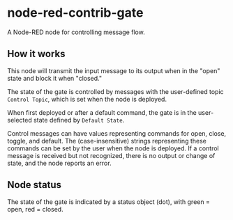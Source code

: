 # node-red-contrib-gate
A Node-RED node for controlling message flow.

## How it works

This node will transmit the input message to its output when in the "open" state and block it when "closed." 

The state of the gate is controlled by messages with the user-defined topic <code>Control Topic</code>, which is set when the node is deployed.

When first deployed or after a default command, the gate is in the user-selected state defined by <code>Default State</code>.

Control messages can have values representing commands for open, close, toggle, and default. The (case-insensitive) strings representing these commands can be set by the user when the node is deployed. If a control message is received but not recognized, there is no output or change of state, and the node reports an error.

## Node status
The state of the gate is indicated by a status object (dot), with green = open, red = closed.
